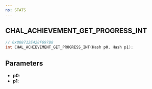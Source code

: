 ```yaml
---
ns: STATS
---
```

## CHAL_ACHIEVEMENT_GET_PROGRESS_INT

```c
// 0x808712E428F697B8
int CHAL_ACHIEVEMENT_GET_PROGRESS_INT(Hash p0, Hash p1);
```

## Parameters
* **p0**:
* **p1**:

